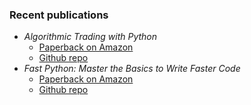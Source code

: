 
### Recent publications 

+ *Algorithmic Trading with Python*
  + [Paperback on Amazon](https://www.amazon.com/Algorithmic-Trading-Python-Quantitative-Development/dp/B086Y6H6YG/)
  + [Github repo](https://github.com/chrisconlan/algorithmic-trading-with-python)
+ *Fast Python: Master the Basics to Write Faster Code*
  + [Paperback on Amazon](https://www.amazon.com/Fast-Python-Master-Basics-Faster/dp/B089CWQWWC/)
  + [Github repo](https://github.com/chrisconlan/fast-python)
  
  
  
